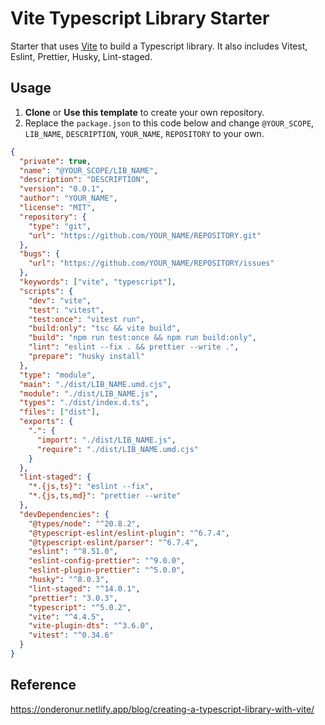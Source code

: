 # Vite Typescript Library Starter

Starter that uses [Vite](https://vitejs.dev/) to build a Typescript library. It also includes Vitest, Eslint, Prettier, Husky, Lint-staged.

## Usage

1. **Clone** or **Use this template** to create your own repository.
2. Replace the `package.json` to this code below and change `@YOUR_SCOPE`, `LIB_NAME`, `DESCRIPTION`, `YOUR_NAME`, `REPOSITORY` to your own.

```json
{
  "private": true,
  "name": "@YOUR_SCOPE/LIB_NAME",
  "description": "DESCRIPTION",
  "version": "0.0.1",
  "author": "YOUR_NAME",
  "license": "MIT",
  "repository": {
    "type": "git",
    "url": "https://github.com/YOUR_NAME/REPOSITORY.git"
  },
  "bugs": {
    "url": "https://github.com/YOUR_NAME/REPOSITORY/issues"
  },
  "keywords": ["vite", "typescript"],
  "scripts": {
    "dev": "vite",
    "test": "vitest",
    "test:once": "vitest run",
    "build:only": "tsc && vite build",
    "build": "npm run test:once && npm run build:only",
    "lint": "eslint --fix . && prettier --write .",
    "prepare": "husky install"
  },
  "type": "module",
  "main": "./dist/LIB_NAME.umd.cjs",
  "module": "./dist/LIB_NAME.js",
  "types": "./dist/index.d.ts",
  "files": ["dist"],
  "exports": {
    ".": {
      "import": "./dist/LIB_NAME.js",
      "require": "./dist/LIB_NAME.umd.cjs"
    }
  },
  "lint-staged": {
    "*.{js,ts}": "eslint --fix",
    "*.{js,ts,md}": "prettier --write"
  },
  "devDependencies": {
    "@types/node": "^20.8.2",
    "@typescript-eslint/eslint-plugin": "^6.7.4",
    "@typescript-eslint/parser": "^6.7.4",
    "eslint": "^8.51.0",
    "eslint-config-prettier": "^9.0.0",
    "eslint-plugin-prettier": "^5.0.0",
    "husky": "^8.0.3",
    "lint-staged": "^14.0.1",
    "prettier": "3.0.3",
    "typescript": "^5.0.2",
    "vite": "^4.4.5",
    "vite-plugin-dts": "^3.6.0",
    "vitest": "^0.34.6"
  }
}
```

## Reference

https://onderonur.netlify.app/blog/creating-a-typescript-library-with-vite/
